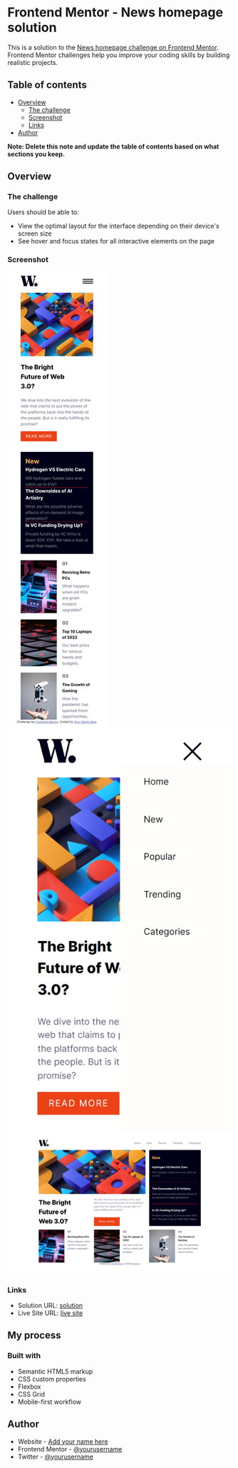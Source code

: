 # Frontend Mentor - News homepage solution

This is a solution to the [News homepage challenge on Frontend Mentor](https://www.frontendmentor.io/challenges/news-homepage-H6SWTa1MFl). Frontend Mentor challenges help you improve your coding skills by building realistic projects. 

## Table of contents

- [Overview](#overview)
  - [The challenge](#the-challenge)
  - [Screenshot](#screenshot)
  - [Links](#links)
- [Author](#author)

**Note: Delete this note and update the table of contents based on what sections you keep.**

## Overview

### The challenge

Users should be able to:

- View the optimal layout for the interface depending on their device's screen size
- See hover and focus states for all interactive elements on the page

### Screenshot

![](./design/mobile__virsion.html.png)
![](./design/mobile__menu.html.png)
![](./design/index.html.png)
### Links

- Solution URL: [solution](https://github.com/ashwanipydev/news-homepage-main.git)
- Live Site URL: [live site](https://ashwanipydev.github.io/news-homepage-main/)

## My process

### Built with

- Semantic HTML5 markup
- CSS custom properties
- Flexbox
- CSS Grid
- Mobile-first workflow


## Author

- Website - [Add your name here](https://www.your-site.com)
- Frontend Mentor - [@yourusername](https://www.frontendmentor.io/profile/yourusername)
- Twitter - [@yourusername](https://www.twitter.com/yourusername)
